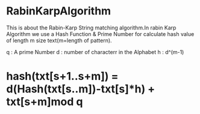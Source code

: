 # RabinKarpAlgorithm
  This is about the Rabin-Karp String matching algorithm.In rabin Karp Algorithm we use a Hash Function & Prime Number for calculate hash value of length m size text(m=length of pattern).
  
  q : A prime Number
  d : number of characterr in the Alphabet
  h : d^(m-1)
  
 # hash(txt[s+1..s+m]) = d(Hash(txt[s..m])-txt[s]*h) + txt[s+m]mod q
